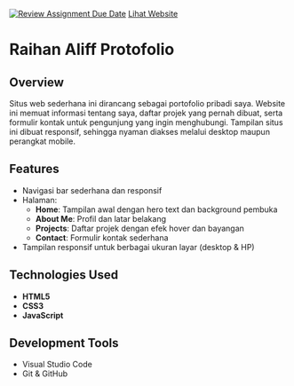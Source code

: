 [![Review Assignment Due Date](https://classroom.github.com/assets/deadline-readme-button-22041afd0340ce965d47ae6ef1cefeee28c7c493a6346c4f15d667ab976d596c.svg)](https://classroom.github.com/a/akoVEwkh)
[Lihat Website](https://namakamu.github.io/portfolio/)

# Raihan Aliff Protofolio

## Overview

Situs web sederhana ini dirancang sebagai portofolio pribadi saya. Website ini memuat informasi tentang saya, daftar projek yang pernah dibuat, serta formulir kontak untuk pengunjung yang ingin menghubungi. Tampilan situs ini dibuat responsif, sehingga nyaman diakses melalui desktop maupun perangkat mobile.

## Features

- Navigasi bar sederhana dan responsif  
- Halaman:
  - **Home**: Tampilan awal dengan hero text dan background pembuka
  - **About Me**: Profil dan latar belakang
  - **Projects**: Daftar projek dengan efek hover dan bayangan
  - **Contact**: Formulir kontak sederhana
- Tampilan responsif untuk berbagai ukuran layar (desktop & HP)

## Technologies Used

- **HTML5**
- **CSS3**
- **JavaScript**

## Development Tools

- Visual Studio Code
- Git & GitHub

